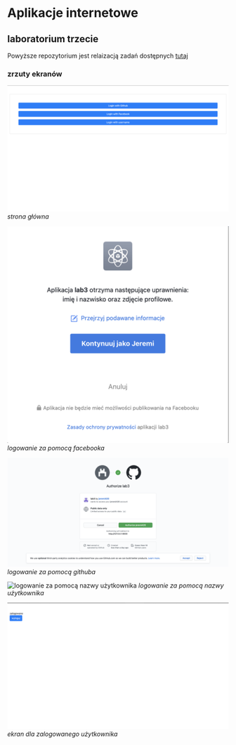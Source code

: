 
# Aplikacje internetowe

## laboratorium trzecie

Powyższe repozytorium jest relaizacją zadań dostępnych [tutaj](https://zacniewski.gitlab.io/teaching/2020-internet-apps/)

### zrzuty ekranów

![strona główna](./screenshots/home.png)
*strona główna*

![logowanie za pomocą facebooka](./screenshots/facebook.png)
*logowanie za pomocą facebooka*

![logowanie za pomocą githuba](./screenshots/github.png)
*logowanie za pomocą githuba*

![logowanie za pomocą nazwy użytkownika](./screenshots/usrname.png)
*logowanie za pomocą nazwy użytkownika*

![ekran dla zalogowanego użytkownika](./screenshots/logged_in.png)
*ekran dla zalogowanego użytkownika*
